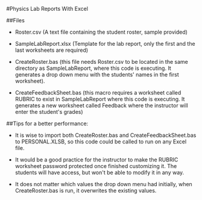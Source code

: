 #Physics Lab Reports With Excel

##Files

- Roster.csv (A text file containing the student roster, sample provided)

- SampleLabReport.xlsx (Template for the lab report, only the first and the last worksheets are required)

- CreateRoster.bas (this file needs Roster.csv to be located in the same directory as SampleLabReport, where this code is executing. It generates a drop down menu with the students' names in the first worksheet).

- CreateFeedbackSheet.bas (this macro requires a worksheet called RUBRIC to exist in SampleLabReport where this code is executing. It generates a new worksheet called Feedback where the instructor will enter the student's grades)

##Tips for a better performance:

- It is wise to import both CreateRoster.bas and CreateFeedbackSheet.bas to PERSONAL.XLSB, so this code could be called to run on any Excel file.

- It would be a good practice for the instructor to make the RUBRIC worksheet password protected once finished customizing it. The students will have access, but won't be able to modify it in any way.

 - It does not matter which values the drop down menu had initially, when CreateRoster.bas is run, it overwrites the existing values.
